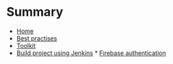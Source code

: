 # Summary

* [Home](README.md)
* [Best practises](pages/BestPractices.md)
* [Toolkit](pages/Ingredients.md)
* [Build project using Jenkins](pages/NewJenkinsJob.md)
* [Firebase authentication](pages/FirebaseAuth.md)
